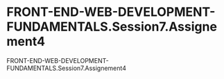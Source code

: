 # FRONT-END-WEB-DEVELOPMENT-FUNDAMENTALS.Session7.Assignement4
FRONT-END-WEB-DEVELOPMENT-FUNDAMENTALS.Session7.Assignement4
